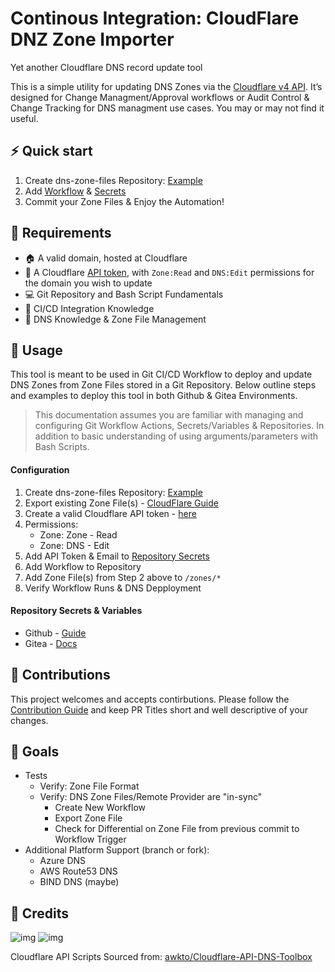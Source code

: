 # Continous Integration: CloudFlare DNZ Zone Importer

Yet another Cloudflare DNS record update tool

This is a simple utility for updating DNS Zones via the [Cloudflare v4 API](https://api.cloudflare.com/). It’s designed for Change Managment/Approval workflows or Audit Control & Change Tracking for DNS managment use cases. You may or may not find it useful.

## :zap: Quick start

1. Create dns-zone-files Repository: [Example](https://github.com/UpInSmoke-FC/example-dns-zone-files)
1. Add [Workflow](../examples/workflows/update-dns.yml) & [Secrets](#repository-secrets--variables)
1. Commit your Zone Files & Enjoy the Automation!

## :toolbox: Requirements

- :house: A valid domain, hosted at Cloudflare
- :closed_lock_with_key: A Cloudflare [API token](https://dash.cloudflare.com/profile/api-tokens), with `Zone:Read` and `DNS:Edit` permissions for the domain you wish to update
- :computer: Git Repository and Bash Script Fundamentals
- :electric_plug: CI/CD Integration Knowledge
- :signal_strength: DNS Knowledge & Zone File Management

## :rocket: Usage

This tool is meant to be used in Git CI/CD Workflow to deploy and update DNS Zones from Zone Files stored in a Git Repository. Below outline steps and examples to deploy this tool in both Github & Gitea Environments.

> This documentation assumes you are familiar with managing and configuring Git Workflow Actions, Secrets/Variables & Repositories. In addition to basic understanding of using arguments/parameters with Bash Scripts.

#### Configuration

1. Create dns-zone-files Repository: [Example](https://github.com/UpInSmoke-FC/example-dns-zone-files)
1. Export existing Zone File(s) - [CloudFlare Guide](https://developers.cloudflare.com/dns/manage-dns-records/how-to/import-and-export/#export-records)
1. Create a valid Cloudflare API token - [here](https://dash.cloudflare.com/profile/api-tokens)
1. Permissions:
    - Zone: Zone - Read
    - Zone: DNS - Edit
1. Add API Token & Email to [Repository Secrets](#repository-secrets--variables)
1. Add Workflow to Repository
1. Add Zone File(s) from Step 2 above to `/zones/*`
1. Verify Workflow Runs & DNS Depployment

#### Repository Secrets & Variables
- Github - [Guide](https://docs.github.com/en/actions/security-guides/using-secrets-in-github-actions)
- Gitea - [Docs](https://docs.gitea.com/usage/secrets)


## :repeat: Contributions 

This project welcomes and accepts contirbutions. Please follow the [Contribution Guide](CONTRIBUTING.md) and keep PR Titles short and well descriptive of your changes.

## :dart: Goals
- Tests
  - Verify: Zone File Format
  - Verify: DNS Zone Files/Remote Provider are "in-sync"
    - Create New Workflow
    - Export Zone File
    - Check for Differential on Zone File from previous commit to Workflow Trigger
- Additional Platform Support (branch or fork): 
  - Azure DNS 
  - AWS Route53 DNS
  - BIND DNS (maybe)

## :bookmark: Credits
![img](https://avatars.githubusercontent.com/u/90076873?size=64)
![img](https://avatars.githubusercontent.com/u/89759210?size=64)

Cloudflare API Scripts Sourced from: [awkto/Cloudflare-API-DNS-Toolbox](https://github.com/awkto/Cloudflare-DNS-API-Toolbox)